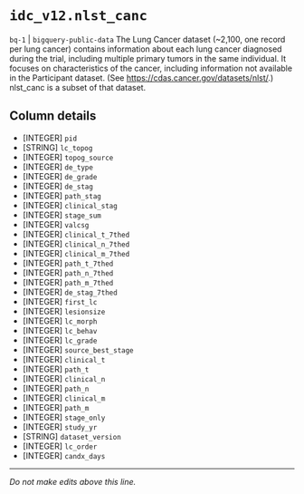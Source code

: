 # `idc_v12.nlst_canc`
`bq-1` | `bigquery-public-data`
The Lung Cancer dataset (~2,100, one record per lung cancer) contains information about each lung cancer diagnosed during the trial, including multiple primary tumors in the same individual. It focuses on characteristics of the cancer, including information not available in the Participant dataset. (See https://cdas.cancer.gov/datasets/nlst/.) nlst_canc is a subset of that dataset.

## Column details
* [INTEGER]   `pid`
* [STRING]    `lc_topog`
* [INTEGER]   `topog_source`
* [INTEGER]   `de_type`
* [INTEGER]   `de_grade`
* [INTEGER]   `de_stag`
* [INTEGER]   `path_stag`
* [INTEGER]   `clinical_stag`
* [INTEGER]   `stage_sum`
* [INTEGER]   `valcsg`
* [INTEGER]   `clinical_t_7thed`
* [INTEGER]   `clinical_n_7thed`
* [INTEGER]   `clinical_m_7thed`
* [INTEGER]   `path_t_7thed`
* [INTEGER]   `path_n_7thed`
* [INTEGER]   `path_m_7thed`
* [INTEGER]   `de_stag_7thed`
* [INTEGER]   `first_lc`
* [INTEGER]   `lesionsize`
* [INTEGER]   `lc_morph`
* [INTEGER]   `lc_behav`
* [INTEGER]   `lc_grade`
* [INTEGER]   `source_best_stage`
* [INTEGER]   `clinical_t`
* [INTEGER]   `path_t`
* [INTEGER]   `clinical_n`
* [INTEGER]   `path_n`
* [INTEGER]   `clinical_m`
* [INTEGER]   `path_m`
* [INTEGER]   `stage_only`
* [INTEGER]   `study_yr`
* [STRING]    `dataset_version`
* [INTEGER]   `lc_order`
* [INTEGER]   `candx_days`

-------------------------------------------------------------------------------
*Do not make edits above this line.*
